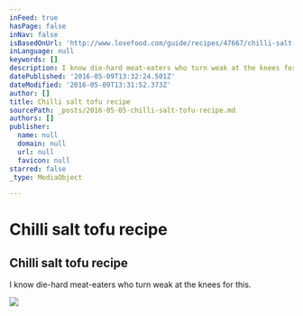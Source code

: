 ```yaml
---
inFeed: true
hasPage: false
inNav: false
isBasedOnUrl: 'http://www.lovefood.com/guide/recipes/47667/chilli-salt-tofu-recipe'
inLanguage: null
keywords: []
description: I know die-hard meat-eaters who turn weak at the knees for this.
datePublished: '2016-05-09T13:32:24.501Z'
dateModified: '2016-05-09T13:31:52.373Z'
author: []
title: Chilli salt tofu recipe
sourcePath: _posts/2016-05-05-chilli-salt-tofu-recipe.md
authors: []
publisher:
  name: null
  domain: null
  url: null
  favicon: null
starred: false
_type: MediaObject

---
```

# Chilli salt tofu recipe

<article style=""><h1>Chilli salt tofu recipe</h1><p>I know die-hard meat-eaters who turn weak at the knees for this.</p><img src="http://www.lovefood.com/images/content/body/chillisalttofurs.jpg" /></article>